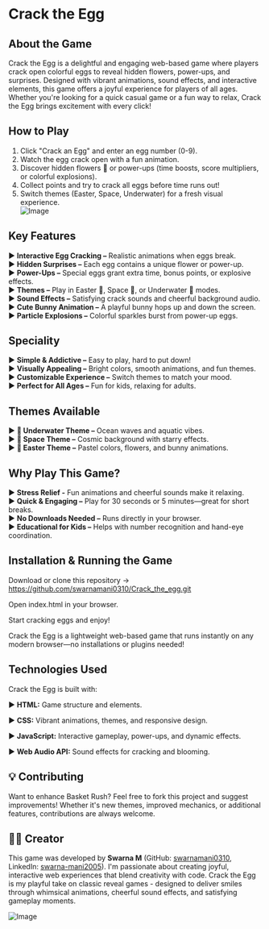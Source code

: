 # Crack the Egg 

## About the Game
Crack the Egg is a delightful and engaging web-based game where players crack open colorful eggs to reveal hidden flowers, power-ups, and surprises. Designed with vibrant animations, sound effects, and interactive elements, this game offers a joyful experience for players of all ages. Whether you're looking for a quick casual game or a fun way to relax, Crack the Egg brings excitement with every click!
## How to Play 
1) Click "Crack an Egg" and enter an egg number (0-9).
2) Watch the egg crack open with a fun animation.
3) Discover hidden flowers 🌸 or power-ups (time boosts, score multipliers, or colorful explosions).
4) Collect points and try to crack all eggs before time runs out!
5) Switch themes (Easter, Space, Underwater) for a fresh visual experience.  
![Image](https://github.com/user-attachments/assets/02267a84-818d-49a4-b5c7-519d5e8b36b3)  
##  Key Features
► **Interactive Egg Cracking –** Realistic animations when eggs break.  
► **Hidden Surprises –** Each egg contains a unique flower or power-up.  
► **Power-Ups –** Special eggs grant extra time, bonus points, or explosive effects.  
► **Themes –** Play in Easter 🐰, Space 🚀, or Underwater 🌊 modes.  
► **Sound Effects –** Satisfying crack sounds and cheerful background audio.  
► **Cute Bunny Animation –** A playful bunny hops up and down the screen.  
► **Particle Explosions –** Colorful sparkles burst from power-up eggs.  
## Speciality
► **Simple & Addictive –** Easy to play, hard to put down!  
► **Visually Appealing –** Bright colors, smooth animations, and fun themes.  
► **Customizable Experience –** Switch themes to match your mood.  
► **Perfect for All Ages –** Fun for kids, relaxing for adults.  
## Themes Available
► **🌊 Underwater Theme –** Ocean waves and aquatic vibes.  
► **🚀 Space Theme –** Cosmic background with starry effects.  
► **🐰 Easter Theme –** Pastel colors, flowers, and bunny animations.
## Why Play This Game?
► **Stress Relief -** Fun animations and cheerful sounds make it relaxing.  
► **Quick & Engaging –** Play for 30 seconds or 5 minutes—great for short breaks.  
► **No Downloads Needed –** Runs directly in your browser.  
► **Educational for Kids –** Helps with number recognition and hand-eye coordination.  
## Installation & Running the Game
Download or clone this repository ->
https://github.com/swarnamani0310/Crack_the_egg.git

Open index.html in your browser.

Start cracking eggs and enjoy!

Crack the Egg is a lightweight web-based game that runs instantly on any modern browser—no installations or plugins needed!
## Technologies Used
Crack the Egg is built with:

► **HTML:** Game structure and elements.

► **CSS:** Vibrant animations, themes, and responsive design.

► **JavaScript:** Interactive gameplay, power-ups, and dynamic effects.

► **Web Audio API:** Sound effects for cracking and blooming.  
## 💡 Contributing
Want to enhance Basket Rush? Feel free to fork this project and suggest improvements! Whether it's new themes, improved mechanics, or additional features, contributions are always welcome.


## 👨‍💻 Creator
This game was developed by **Swarna M** (GitHub: [swarnamani0310](https://github.com/swarnamani0310), LinkedIn: [swarna-mani2005](https://www.linkedin.com/in/swarna-mani2005)).
I'm passionate about creating joyful, interactive web experiences that blend creativity with code. Crack the Egg is my playful take on classic reveal games - designed to deliver smiles through whimsical animations, cheerful sound effects, and satisfying gameplay moments.  

![Image](https://github.com/user-attachments/assets/85b43489-04e2-4a0a-bd22-e5d54920b0c8)
